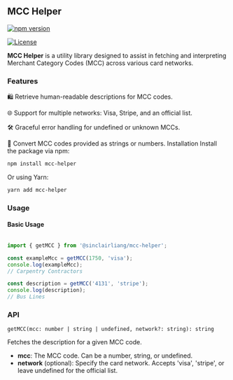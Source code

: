 ## MCC Helper

[![npm version](https://img.shields.io/npm/v/mcc-helper)](https://www.npmjs.com/package/mcc-helper)

[![License](https://img.shields.io/github/license/sinclairliang/mcc-helper)](https://github.com/sinclair/mcc-helper/blob/main/LICENSE)


**MCC Helper** is a utility library designed to assist in fetching and interpreting Merchant Category Codes (MCC) across various card networks.

### Features
🛍️ Retrieve human-readable descriptions for MCC codes.

🌐 Support for multiple networks: Visa, Stripe, and an official list.

🛠️ Graceful error handling for undefined or unknown MCCs.

🔄 Convert MCC codes provided as strings or numbers.
Installation
Install the package via npm:

```bash
npm install mcc-helper
```
Or using Yarn:

```bash
yarn add mcc-helper
```

### Usage
#### Basic Usage
```typescript

import { getMCC } from '@sinclairliang/mcc-helper';

const exampleMcc = getMCC(1750, 'visa');
console.log(exampleMcc);  
// Carpentry Contractors

const description = getMCC('4131', 'stripe');
console.log(description);  
// Bus Lines
```

### API
`getMCC(mcc: number | string | undefined, network?: string): string`

Fetches the description for a given MCC code.

- **mcc**: The MCC code. Can be a number, string, or undefined.
- **network** (optional): Specify the card network. Accepts 'visa', 'stripe', or leave undefined for the official list.
